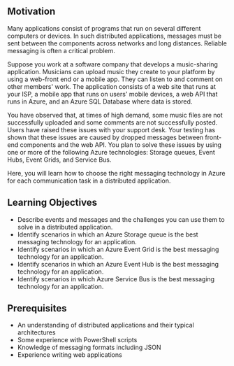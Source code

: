 ## Motivation

Many applications consist of programs that run on several different computers or devices. In such distributed applications, messages must be sent between the components across networks and long distances. Reliable messaging is often a critical problem.

Suppose you work at a software company that develops a music-sharing application. Musicians can upload music they create to your platform by using a web-front end or a mobile app. They can listen to and comment on other members' work. The application consists of a web site that runs at your ISP, a mobile app that runs on users' mobile devices, a web API that runs in Azure, and an Azure SQL Database where data is stored.

You have observed that, at times of high demand, some music files are not successfully uploaded and some comments are not successfully posted. Users have raised these issues with your support desk. Your testing has shown that these issues are caused by dropped messages between front-end components and the web API. You plan to solve these issues by using one or more of the following Azure technologies: Storage queues, Event Hubs, Event Grids, and Service Bus.

Here, you will learn how to choose the right messaging technology in Azure for each communication task in a distributed application.

## Learning Objectives

- Describe events and messages and the challenges you can use them to solve in a distributed application.
- Identify scenarios in which an Azure Storage queue is the best messaging technology for an application.
- Identify scenarios in which an Azure Event Grid is the best messaging technology for an application.
- Identify scenarios in which an Azure Event Hub is the best messaging technology for an application.
- Identify scenarios in which Azure Service Bus is the best messaging technology for an application.

## Prerequisites

- An understanding of distributed applications and their typical architectures
- Some experience with PowerShell scripts
- Knowledge of messaging formats including JSON
- Experience writing web applications
